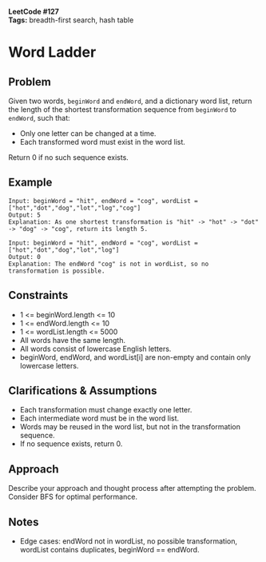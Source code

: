 **LeetCode #127**  
**Tags:** breadth-first search, hash table

# Word Ladder

## Problem
Given two words, `beginWord` and `endWord`, and a dictionary word list, return the length of the shortest transformation sequence from `beginWord` to `endWord`, such that:
- Only one letter can be changed at a time.
- Each transformed word must exist in the word list.

Return 0 if no such sequence exists.

## Example
```
Input: beginWord = "hit", endWord = "cog", wordList = ["hot","dot","dog","lot","log","cog"]
Output: 5
Explanation: As one shortest transformation is "hit" -> "hot" -> "dot" -> "dog" -> "cog", return its length 5.

Input: beginWord = "hit", endWord = "cog", wordList = ["hot","dot","dog","lot","log"]
Output: 0
Explanation: The endWord "cog" is not in wordList, so no transformation is possible.
```

## Constraints
- 1 <= beginWord.length <= 10
- 1 <= endWord.length <= 10
- 1 <= wordList.length <= 5000
- All words have the same length.
- All words consist of lowercase English letters.
- beginWord, endWord, and wordList[i] are non-empty and contain only lowercase letters.

## Clarifications & Assumptions
- Each transformation must change exactly one letter.
- Each intermediate word must be in the word list.
- Words may be reused in the word list, but not in the transformation sequence.
- If no sequence exists, return 0.

## Approach
Describe your approach and thought process after attempting the problem. Consider BFS for optimal performance.

## Notes
- Edge cases: endWord not in wordList, no possible transformation, wordList contains duplicates, beginWord == endWord. 
